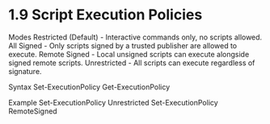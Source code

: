 # 1.9 Script Execution Policies
Modes
    Restricted (Default) - Interactive commands only, no scripts allowed.
    All Signed - Only scripts signed by a trusted publisher are allowed to execute.
    Remote Signed - Local unsigned scripts can execute alongside signed remote scripts.
    Unrestricted - All scripts can execute regardless of signature.

Syntax
    Set-ExecutionPolicy <name>
    Get-ExecutionPolicy

Example
    Set-ExecutionPolicy Unrestricted
    Set-ExecutionPolicy RemoteSigned